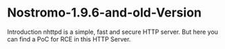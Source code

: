 # Nostromo-1.9.6-and-old-Version



Introduction
nhttpd is a simple, fast and secure HTTP server. But here you can find a PoC for RCE in this HTTP Server.
